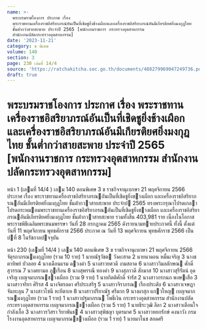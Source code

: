 ```yaml
---
name: >-
  พระบรมราชโองการ ประกาศ เรื่อง
  พระราชทานเครื่องราชอิสริยาภรณ์อันเป็นที่เชิดชูยิ่งช้างเผือกและเครื่องราชอิสริยาภรณ์อันมีเกียรติยศยิ่งมงกุฎไทย
  ชั้นต่ำกว่าสายสะพาย ประจำปี 2565 [พนักงานราชการ กระทรวงอุตสาหกรรม
  สำนักงานปลัดกระทรวงอุตสาหกรรม]
date: '2023-11-21'
category: ข พิเศษ
volume: 140
section: 3
page: 230 เล่มที่ 14/4
source: 'https://ratchakitcha.soc.go.th/documents/488279969047249736.pdf'
draft: true
---
```


# พระบรมราชโองการ ประกาศ เรื่อง พระราชทานเครื่องราชอิสริยาภรณ์อันเป็นที่เชิดชูยิ่งช้างเผือกและเครื่องราชอิสริยาภรณ์อันมีเกียรติยศยิ่งมงกุฎไทย ชั้นต่ำกว่าสายสะพาย ประจำปี 2565 [พนักงานราชการ กระทรวงอุตสาหกรรม สำนักงานปลัดกระทรวงอุตสาหกรรม]

หน้า 1 (เลมที่ 14/4 ) เลม 140 ตอนพิเศษ 3 ข ราชกิจจานุเบกษา 21 พฤศจิกายน 2566 ประกาศ เรื่อง พระราชทานเครื่องราชอิสริยาภรณอันเป็นที่เชิดชูยิ่งชางเผือก และเครื่องราชอิสริยาภรณอันมีเกียรติยศยิ่งมงกุฎไทย ชั้นต่ํากวาสายสะพาย ประจําป 2565 ทรงพระกรุณาโปรดเกลาโปรดกระหมอมพระราชทานเครื่องราชอิสริยาภรณอันเป็นที่เชิดชูยิ่งชางเผือก และเครื่องราชอิสริยาภรณอันมีเกียรติยศยิ่งมงกุฎไทย ชั้นต่ํากวาสายสะพาย รวมทั้งสิ้น 403,981 ราย เนื่องในโอกาสพระราชพิธีเฉลิมพระชนมพรรษา วันที่ 28 กรกฎาคม 2565 ดังรายนามทายประกาศนี้ ทั้งนี้ ตั้งแต่วันที่ 11 พฤศจิกายน พุทธศักราช 2566 ประกาศ ณ วันที่ 13 พฤศจิกายน พุทธศักราช 2566 เป็นปที่ 8 ในรัชกาลปจจุบัน

หน้า 230 (เลมที่ 14/4 ) เลม 140 ตอนพิเศษ 3 ข ราชกิจจานุเบกษา 21 พฤศจิกายน 2566 จัตุรถาภรณมงกุฎไทย (รวม 10 ราย) 1 นายณัฐวัชต วังคะฮาด 2 นายนาดอน หมื่นเจริญ 3 นางชตาทิพย์ บัวลอย 4 นางเดือนแรม ดวงดํา 5 นางสาวยศวดี งามสอาด 6 นางสาววิมลลักษณ ศักดิ์สุวรรณ 7 นางศยามล ภูเรือน 8 นางสุพรรณี ทองคํา 9 นางสุภาวดี สักมาส 10 นางสาวสุรีรัตน์ อุดเจริญ เบญจมาภรณชางเผือก (รวม 9 ราย) 1 นายกิตติศักดิ์ จํารัส 2 นางสาวกรกนก พงษเสือ 3 นางสาวจริยา ศิริรส 4 นางจิตรลดา ศรีประเสริฐ 5 นางสาวจิราภรณ เรืองประดับ 6 นางสาวเจษฎา จันทะลุน 7 นางสาวไซนี หะยีตาเห 8 นางสาวปรียาณัฐ ศรีมาก 9 นางผาสุก แกวใหญ เบญจมาภรณมงกุฎไทย (รวม 1 ราย) 1 นางสาวปฐมาภรณ โพธิ์เงิน กระทรวงอุตสาหกรรม สํานักงานปลัดกระทรวงอุตสาหกรรม เบญจมาภรณชางเผือก (รวม 5 ราย) 1 นายธีระวุฒิ ลีลา 2 นางสาวเตือนใจ กําลังเกื้อ 3 นางสาวรวิสรา ริยาพันธ 4 นางสาวสุพิชญา บุตรมาศ 5 นางสาวหยกรักษ์ คงนาวัง กรมโรงงานอุตสาหกรรม เบญจมาภรณชางเผือก (รวม 1 ราย) 1 นายมาโนช สอดศรี
